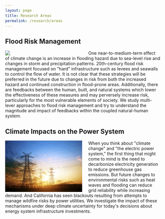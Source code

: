 ```yaml
---
layout: page
title: Research Areas
permalink: /research/areas
---
```


## Flood Risk Management
<img src="/assets/img/figs/FEMA-houseelevation (1).jpg" align="left" style="padding-right: 20px" width=250px>

One near-to-medium-term effect of climate change is an increase in flooding hazard due to sea-level rise and changes in storm and precipitation patterns. 20th-century flood risk management focused on "hard" infrastructure such as levees and seawalls to control the flow of water. It is not clear that these strategies will be preferred in the future due to changes in risk from both the increased hazard and continued construction in flood-prone areas. Additionally, there are feedbacks between the human, built, and natural systems which lower the effectiveness of these measures and may perversely increase risk, particularly for the most vulnerable elements of society. We study multi-lever approaches to flood risk management and try to understand the magnitude and impact of feedbacks within the coupled natural-human system.

## Climate Impacts on the Power System
<img src="/assets/img/figs/transmission.jpg" align="left" style="padding-right: 20px" width=250px>

When you think about "climate change" and "the electric power system," the first thing that might come to mind is the need to decarbonize electricity generation to reduce greenhouse gas emissions. But future changes to environmental risks such as heat waves and flooding can reduce grid reliability while increasing demand. And California has seen blackouts resulting from attempts to manage wildfire risks by power utilities. We investigate the impact of these mechanisms under deep climate uncertainty for today's decisions about energy system infrastructure investments.
